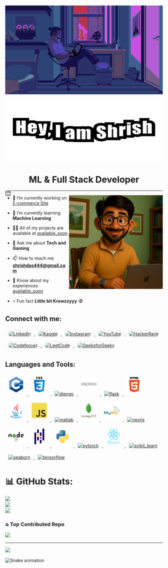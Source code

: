 ![MasterHead](assets/oleg-klishin-illustration1-x4.gif)

<!--<p align="center">
  <a href="https://github.com/YourUsername">
    <img src="oleg-klishin-illustration1-x4.gif" alt="MasterHead" width="100%" height="500" />
  </a>
</p>-->

<img align="center" alt="Hey, I am Shrish" width="100%"  height="200" src="assets/2025-06-28-Hey-I-am-Shrish.gif">

<h1 align="center">ML & Full Stack Developer</h1>
<a href="https://linkedin.com/in/shrish-das-44ba5a27b" target="_blank"> <img align='left' alt="linkedin" src="assets/linkedin.svg" height='18px'/></a>

<hr>

<img align="right" alt="Coding" width="300" height="300" src="assets/shrish img.png">


- 🔭 I’m currently working on [E-commerce Site](available_soon)

- 🌱 I’m currently learning **Machine Learning**

- 👨‍💻 All of my projects are available at [available_soon](available_soon)

- 💬 Ask me about **Tech and Gaming**

- 📫 How to reach me **shrishdas444@gmail.com**

- 📄 Know about my experiences [available_soon](available_soon)

- ⚡ Fun fact **Little bit Krewzzyyy :D**

 <!-- <p align="left"> <a href="https://github.com/ryo-ma/github-profile-trophy"><img src="https://github-profile-trophy.vercel.app/?username=shrishkd" alt="shrishkd" /></a> </p>-->

<h2 align="left">Connect with me:</h2>
<p align="left">
  <a href="https://linkedin.com/in/shrish-das-44ba5a27b" target="_blank">
    <img src="https://raw.githubusercontent.com/rahuldkjain/github-profile-readme-generator/master/src/images/icons/Social/linked-in-alt.svg" alt="LinkedIn" height="50" width="50" style="margin: 10px; box-shadow: 0 0 8px rgba(0,0,0,0.1); border-radius: 10px;" />
  </a>
  <a href="https://kaggle.com/shrishd" target="_blank">
    <img src="https://raw.githubusercontent.com/rahuldkjain/github-profile-readme-generator/master/src/images/icons/Social/kaggle.svg" alt="Kaggle" height="50" width="50" style="margin: 10px; box-shadow: 0 0 8px rgba(0,0,0,0.1); border-radius: 10px;" />
  </a>
  <a href="https://instagram.com/falanaa_dhimkaana" target="_blank">
    <img src="https://raw.githubusercontent.com/rahuldkjain/github-profile-readme-generator/master/src/images/icons/Social/instagram.svg" alt="Instagram" height="50" width="50" style="margin: 10px; box-shadow: 0 0 8px rgba(0,0,0,0.1); border-radius: 10px;" />
  </a>
  <a href="https://www.youtube.com/c/shrish" target="_blank">
    <img src="https://raw.githubusercontent.com/rahuldkjain/github-profile-readme-generator/master/src/images/icons/Social/youtube.svg" alt="YouTube" height="50" width="50" style="margin: 10px; box-shadow: 0 0 8px rgba(0,0,0,0.1); border-radius: 10px;" />
  </a>
  <a href="https://www.hackerrank.com/@shrishdas4" target="_blank">
    <img src="https://raw.githubusercontent.com/rahuldkjain/github-profile-readme-generator/master/src/images/icons/Social/hackerrank.svg" alt="HackerRank" height="50" width="50" style="margin: 10px; box-shadow: 0 0 8px rgba(0,0,0,0.1); border-radius: 10px;" />
  </a>
  <a href="https://codeforces.com/profile/shrishd" target="_blank">
    <img src="https://raw.githubusercontent.com/rahuldkjain/github-profile-readme-generator/master/src/images/icons/Social/codeforces.svg" alt="Codeforces" height="50" width="50" style="margin: 10px; box-shadow: 0 0 8px rgba(0,0,0,0.1); border-radius: 10px;" />
  </a>
  <a href="https://www.leetcode.com/shrishd" target="_blank">
    <img src="https://raw.githubusercontent.com/rahuldkjain/github-profile-readme-generator/master/src/images/icons/Social/leet-code.svg" alt="LeetCode" height="50" width="50" style="margin: 10px; box-shadow: 0 0 8px rgba(0,0,0,0.1); border-radius: 10px;" />
  </a>
  <a href="https://auth.geeksforgeeks.org/user/shrishdh212" target="_blank">
    <img src="https://raw.githubusercontent.com/rahuldkjain/github-profile-readme-generator/master/src/images/icons/Social/geeks-for-geeks.svg" alt="GeeksforGeeks" height="50" width="50" style="margin: 10px; box-shadow: 0 0 8px rgba(0,0,0,0.1); border-radius: 10px;" />
  </a>
</p>


<h2 align="left">Languages and Tools:</h2>
<p align="left">
  <a href="https://www.w3schools.com/cpp/" target="_blank" rel="noreferrer">
    <img src="https://raw.githubusercontent.com/devicons/devicon/master/icons/cplusplus/cplusplus-original.svg" alt="cplusplus" width="50" height="50" style="margin: 10px;" />
  </a>
  <a href="https://www.w3schools.com/css/" target="_blank" rel="noreferrer">
    <img src="https://raw.githubusercontent.com/devicons/devicon/master/icons/css3/css3-original-wordmark.svg" alt="css3" width="50" height="50" style="margin: 10px;" />
  </a>
  <a href="https://www.djangoproject.com/" target="_blank" rel="noreferrer">
    <img src="https://cdn.worldvectorlogo.com/logos/django.svg" alt="django" width="50" height="50" style="margin: 10px;" />
  </a>
  <a href="https://expressjs.com" target="_blank" rel="noreferrer">
    <img src="https://raw.githubusercontent.com/devicons/devicon/master/icons/express/express-original-wordmark.svg" alt="express" width="50" height="50" style="margin: 10px;" />
  </a>
  <a href="https://flask.palletsprojects.com/" target="_blank" rel="noreferrer">
    <img src="https://www.vectorlogo.zone/logos/pocoo_flask/pocoo_flask-icon.svg" alt="flask" width="50" height="50" style="margin: 10px;" />
  </a>
  <a href="https://www.w3.org/html/" target="_blank" rel="noreferrer">
    <img src="https://raw.githubusercontent.com/devicons/devicon/master/icons/html5/html5-original-wordmark.svg" alt="html5" width="50" height="50" style="margin: 10px;" />
  </a>
  <a href="https://www.java.com" target="_blank" rel="noreferrer">
    <img src="https://raw.githubusercontent.com/devicons/devicon/master/icons/java/java-original.svg" alt="java" width="50" height="50" style="margin: 10px;" />
  </a>
  <a href="https://developer.mozilla.org/en-US/docs/Web/JavaScript" target="_blank" rel="noreferrer">
    <img src="https://raw.githubusercontent.com/devicons/devicon/master/icons/javascript/javascript-original.svg" alt="javascript" width="50" height="50" style="margin: 10px;" />
  </a>
  <a href="https://www.mathworks.com/" target="_blank" rel="noreferrer">
    <img src="https://upload.wikimedia.org/wikipedia/commons/2/21/Matlab_Logo.png" alt="matlab" width="50" height="50" style="margin: 10px;" />
  </a>
  <a href="https://www.mongodb.com/" target="_blank" rel="noreferrer">
    <img src="https://raw.githubusercontent.com/devicons/devicon/master/icons/mongodb/mongodb-original-wordmark.svg" alt="mongodb" width="50" height="50" style="margin: 10px;" />
  </a>
  <a href="https://www.mysql.com/" target="_blank" rel="noreferrer">
    <img src="https://raw.githubusercontent.com/devicons/devicon/master/icons/mysql/mysql-original-wordmark.svg" alt="mysql" width="50" height="50" style="margin: 10px;" />
  </a>
  <a href="https://nextjs.org/" target="_blank" rel="noreferrer">
    <img src="https://cdn.worldvectorlogo.com/logos/nextjs-2.svg" alt="nextjs" width="50" height="50" style="margin: 10px;" />
  </a>
  <a href="https://nodejs.org" target="_blank" rel="noreferrer">
    <img src="https://raw.githubusercontent.com/devicons/devicon/master/icons/nodejs/nodejs-original-wordmark.svg" alt="nodejs" width="50" height="50" style="margin: 10px;" />
  </a>
  <a href="https://pandas.pydata.org/" target="_blank" rel="noreferrer">
    <img src="https://raw.githubusercontent.com/devicons/devicon/2ae2a900d2f041da66e950e4d48052658d850630/icons/pandas/pandas-original.svg" alt="pandas" width="50" height="50" style="margin: 10px;" />
  </a>
  <a href="https://www.python.org" target="_blank" rel="noreferrer">
    <img src="https://raw.githubusercontent.com/devicons/devicon/master/icons/python/python-original.svg" alt="python" width="50" height="50" style="margin: 10px;" />
  </a>
  <a href="https://pytorch.org/" target="_blank" rel="noreferrer">
    <img src="https://www.vectorlogo.zone/logos/pytorch/pytorch-icon.svg" alt="pytorch" width="50" height="50" style="margin: 10px;" />
  </a>
  <a href="https://reactjs.org/" target="_blank" rel="noreferrer">
    <img src="https://raw.githubusercontent.com/devicons/devicon/master/icons/react/react-original-wordmark.svg" alt="react" width="50" height="50" style="margin: 10px;" />
  </a>
  <a href="https://scikit-learn.org/" target="_blank" rel="noreferrer">
    <img src="https://upload.wikimedia.org/wikipedia/commons/0/05/Scikit_learn_logo_small.svg" alt="scikit_learn" width="50" height="50" style="margin: 10px;" />
  </a>
  <a href="https://seaborn.pydata.org/" target="_blank" rel="noreferrer">
    <img src="https://seaborn.pydata.org/_images/logo-mark-lightbg.svg" alt="seaborn" width="50" height="50" style="margin: 10px;" />
  </a>
  <a href="https://www.tensorflow.org" target="_blank" rel="noreferrer">
    <img src="https://www.vectorlogo.zone/logos/tensorflow/tensorflow-icon.svg" alt="tensorflow" width="50" height="50" style="margin: 10px;" />
  </a>
</p>

# 📊 GitHub Stats:
![](https://github-readme-stats.vercel.app/api?username=Shrishkd&theme=dark&hide_border=false&include_all_commits=true&count_private=false)<br/>
![](https://nirzak-streak-stats.vercel.app/?user=Shrishkd&theme=dark&hide_border=false)<br/>
![](https://github-readme-stats.vercel.app/api/top-langs/?username=Shrishkd&theme=dark&hide_border=false&include_all_commits=true&count_private=false&layout=compact)

### 🔝 Top Contributed Repo
![](https://github-contributor-stats.vercel.app/api?username=Shrishkd&limit=5&theme=dark&combine_all_yearly_contributions=true)

---
[![](https://visitcount.itsvg.in/api?id=Shrishkd&icon=0&color=0)](https://visitcount.itsvg.in)

  <img src="https://profile-readme-generator.com/assets/snake.svg" alt="Snake animation" />

